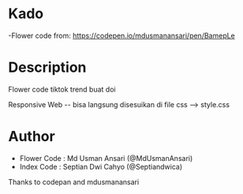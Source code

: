 # Kado
-Flower code from: https://codepen.io/mdusmanansari/pen/BamepLe


# Description
Flower code tiktok trend buat doi

Responsive Web -- bisa langsung disesuikan di file css --> style.css

# Author
- Flower Code : Md Usman Ansari (@MdUsmanAnsari)
- Index Code : Septian Dwi Cahyo (@Septiandwica)

Thanks to codepan and mdusmanansari
